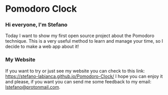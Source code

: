 # Pomodoro Clock

### Hi everyone, I'm Stefano 

Today I want to show my first open source project about the Pomodoro technique. This is a very useful method to learn and manage your time, so I decide to
make a web app about it!

### My Website

If you want to try or just see my website you can check to this link: https://stefano-labianca.github.io/Pomodoro-Clock/
I hope you can enjoy it and please, if you want you can send me some feedback to my email: lstefano@protonmail.com.
